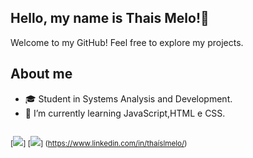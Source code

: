## Hello, my name is Thais Melo!👋 


Welcome to my GitHub! Feel free to explore my projects.
## About me
- 🎓 Student in Systems Analysis and Development.
- 🌱 I’m currently learning JavaScript,HTML e CSS.


<sub> <br>
 [<img src = "https://img.shields.io/badge/github-black.svg?&style=for-the-badge&logo=github&logoColor=white">]
 [<img src="https://img.shields.io/badge/linkedin-%230077B5.svg?&style=for-the-badge&logo=linkedin&logoColor=white"/>] 
 (https://www.linkedin.com/in/thaíslmelo/)
</sub>
  
